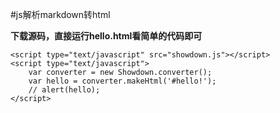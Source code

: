 #js解析markdown转html

**下载源码，直接运行hello.html看简单的代码即可**

	<script type="text/javascript" src="showdown.js"></script>
	<script type="text/javascript">
		var converter = new Showdown.converter();
		var hello = converter.makeHtml('#hello!');
		// alert(hello);
	</script>

